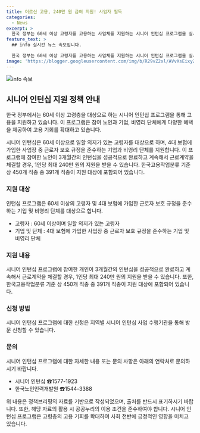 ```yaml
---
title: 어르신 고용, 240만 원 급여 지원! 사업자 필독
categories:
  - News
excerpt: >
  한국 정부는 60세 이상 고령자를 고용하는 사업체를 지원하는 시니어 인턴십 프로그램을 실시하고 있습니다. 이 프로그램은 고령자에게 3개월간의 인턴십 기회를 제공하고, 이후 계속적으로 근로계약을 체결할 경우 최대 240만 원의 급여를 지원합니다. 이에 관심이 있는 고령자나 기업은 지역별 시니어 인턴십 사업 수행기관을 방문하거나 관련 기관으로 문의할 수 있습니다. 이 프로그램은 한국 정부의 공공누리 조건에 따라 자유롭게 이용할 수 있으나, 사진은 제3자의 저작권으로 인해 사용이 제한됨을 유의해야 합니다.
feature_text: >
  ## info 실시간 뉴스 속보입니다.

  한국 정부는 60세 이상 고령자를 고용하는 사업체를 지원하는 시니어 인턴십 프로그램을 실시하고 있습니다. 이 프로그램은 고령자에게 3개월간의 인턴십 기회를 제공하고, 이후 계속적으로 근로계약을 체결할 경우 최대 240만 원의 급여를 지원합니다. 이에 관심이 있는 고령자나 기업은 지역별 시니어 인턴십 사업 수행기관을 방문하거나 관련 기관으로 문의할 수 있습니다. 이 프로그램은 한국 정부의 공공누리 조건에 따라 자유롭게 이용할 수 있으나, 사진은 제3자의 저작권으로 인해 사용이 제한됨을 유의해야 합니다.
image: 'https://blogger.googleusercontent.com/img/b/R29vZ2xl/AVvXsEixyZcFfHzMRdzZMjFBmAUKJYCLCGyLL1o632UiGVXcaFdKo_bkvkuCioo0uUKlGfBVcT3P84aROyZIXSBEx3Aw5nCQ3pTgDom1WDC4m8eifvWiAmWEEVb4x6G_l8C0QH225ldMjyaFvpxGEBGNO37VmDTDMHGhJPq73UglMfDca1-0aw/s1600/blogspot.png'
---
```


<p><img src="https://blogger.googleusercontent.com/img/b/R29vZ2xl/AVvXsEixyZcFfHzMRdzZMjFBmAUKJYCLCGyLL1o632UiGVXcaFdKo_bkvkuCioo0uUKlGfBVcT3P84aROyZIXSBEx3Aw5nCQ3pTgDom1WDC4m8eifvWiAmWEEVb4x6G_l8C0QH225ldMjyaFvpxGEBGNO37VmDTDMHGhJPq73UglMfDca1-0aw/s1600/blogspot.png" alt="info 속보" /></p>

<h2 data-ke-size="size26">시니어 인턴십 지원 정책 안내</h2>

<p>한국 정부에서는 60세 이상 고령층을 대상으로 하는 시니어 인턴십 프로그램을 통해 고용을 지원하고 있습니다. 이 프로그램은 참여 노인과 기업, 비영리 단체에게 다양한 혜택을 제공하여 고용 기회를 확대하고 있습니다.</p>

<p data-ke-size="size16">시니어 인턴십은 60세 이상으로 일할 의지가 있는 고령자를 대상으로 하며, 4대 보험에 가입한 사업장 중 근로자 보호 규정을 준수하는 기업과 비영리 단체를 지원합니다. 이 프로그램에 참여한 노인이 3개월간의 인턴십을 성공적으로 완료하고 계속해서 근로계약을 체결할 경우, 1인당 최대 240만 원의 지원을 받을 수 있습니다. 한국고용작업분류 기준 상 450개 직종 중 391개 직종이 지원 대상에 포함되어 있습니다.</p>

<h3 data-ke-size="size24">지원 대상</h3>

<p>인턴십 프로그램은 60세 이상의 고령자 및 4대 보험에 가입한 근로자 보호 규정을 준수하는 기업 및 비영리 단체를 대상으로 합니다.</p>

<ul>
    <li>고령자 : 60세 이상이며 일할 의지가 있는 고령자</li>
    <li>기업 및 단체 : 4대 보험에 가입한 사업장 중 근로자 보호 규정을 준수하는 기업 및 비영리 단체</li>
</ul>

<h3 data-ke-size="size24">지원 내용</h3>

<p>시니어 인턴십 프로그램에 참여한 개인이 3개월간의 인턴십을 성공적으로 완료하고 계속해서 근로계약을 체결할 경우, 1인당 최대 240만 원의 지원을 받을 수 있습니다. 또한, 한국고용작업분류 기준 상 450개 직종 중 391개 직종이 지원 대상에 포함되어 있습니다.</p>

<h3 data-ke-size="size24">신청 방법</h3>

<p>시니어 인턴십 프로그램에 대한 신청은 지역별 시니어 인턴십 사업 수행기관을 통해 방문 신청할 수 있습니다.</p>

<h3 data-ke-size="size24">문의</h3>

<p>시니어 인턴십 프로그램에 대한 자세한 내용 또는 문의 사항은 아래의 연락처로 문의하시기 바랍니다.</p>

<ul>
    <li>시니어 인턴십 ☎1577-1923</li>
    <li>한국노인인력개발원 ☎1544-3388</li>
</ul>

<p data-ke-size="size16">위 내용은 정책브리핑의 자료를 기반으로 작성되었으며, 출처를 반드시 표기하시기 바랍니다. 또한, 해당 자료의 활용 시 공공누리의 이용 조건을 준수하여야 합니다. 시니어 인턴십 프로그램은 고령층의 고용 기회를 확대하여 사회 전반에 긍정적인 영향을 미치고 있습니다.</p>

